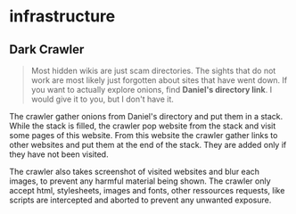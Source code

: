 # infrastructure

## Dark Crawler

> Most hidden wikis are just scam directories. The sights that do not work are most likely just forgotten about sites that have went down. If you want to actually explore onions, find **Daniel's directory link**. I would give it to you, but I don't have it.

The crawler gather onions from Daniel's directory and put them in a stack.
While the stack is filled, the crawler pop website from the stack and visit some pages of this website. 
From this website the crawler gather links to other websites and put them at the end of the stack. They are added only if they have not been visited.

The crawler also takes screenshot of visited websites and blur each images, to prevent any harmful material being shown.
The crawler only accept html, stylesheets, images and fonts, other ressources requests, like scripts are intercepted and aborted to prevent any unwanted exposure.

